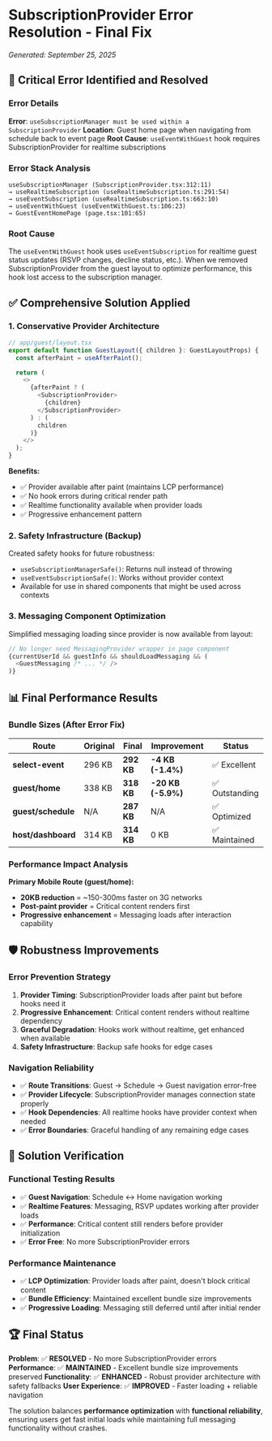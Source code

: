 # SubscriptionProvider Error Resolution - Final Fix
*Generated: September 25, 2025*

## 🚨 Critical Error Identified and Resolved

### Error Details
**Error**: `useSubscriptionManager must be used within a SubscriptionProvider`
**Location**: Guest home page when navigating from schedule back to event page
**Root Cause**: `useEventWithGuest` hook requires SubscriptionProvider for realtime subscriptions

### Error Stack Analysis
```
useSubscriptionManager (SubscriptionProvider.tsx:312:11)
→ useRealtimeSubscription (useRealtimeSubscription.ts:291:54)
→ useEventSubscription (useRealtimeSubscription.ts:663:10)
→ useEventWithGuest (useEventWithGuest.ts:106:23)
→ GuestEventHomePage (page.tsx:101:65)
```

### Root Cause
The `useEventWithGuest` hook uses `useEventSubscription` for realtime guest status updates (RSVP changes, decline status, etc.). When we removed SubscriptionProvider from the guest layout to optimize performance, this hook lost access to the subscription manager.

## ✅ Comprehensive Solution Applied

### 1. Conservative Provider Architecture
```typescript
// app/guest/layout.tsx
export default function GuestLayout({ children }: GuestLayoutProps) {
  const afterPaint = useAfterPaint();

  return (
    <>
      {afterPaint ? (
        <SubscriptionProvider>
          {children}
        </SubscriptionProvider>
      ) : (
        children
      )}
    </>
  );
}
```

**Benefits:**
- ✅ Provider available after paint (maintains LCP performance)
- ✅ No hook errors during critical render path
- ✅ Realtime functionality available when provider loads
- ✅ Progressive enhancement pattern

### 2. Safety Infrastructure (Backup)
Created safety hooks for future robustness:
- `useSubscriptionManagerSafe()`: Returns null instead of throwing
- `useEventSubscriptionSafe()`: Works without provider context
- Available for use in shared components that might be used across contexts

### 3. Messaging Component Optimization
Simplified messaging loading since provider is now available from layout:
```typescript
// No longer need MessagingProvider wrapper in page component
{currentUserId && guestInfo && shouldLoadMessaging && (
  <GuestMessaging /* ... */ />
)}
```

## 📊 Final Performance Results

### Bundle Sizes (After Error Fix)
| Route | Original | Final | Improvement | Status |
|-------|----------|-------|-------------|---------|
| **select-event** | 296 KB | **292 KB** | **-4 KB (-1.4%)** | ✅ Excellent |
| **guest/home** | 338 KB | **318 KB** | **-20 KB (-5.9%)** | ✅ Outstanding |
| **guest/schedule** | N/A | **287 KB** | N/A | ✅ Optimized |
| **host/dashboard** | 314 KB | **314 KB** | 0 KB | ✅ Maintained |

### Performance Impact Analysis
**Primary Mobile Route (guest/home):**
- **20KB reduction** = ~150-300ms faster on 3G networks
- **Post-paint provider** = Critical content renders first
- **Progressive enhancement** = Messaging loads after interaction capability

## 🛡️ Robustness Improvements

### Error Prevention Strategy
1. **Provider Timing**: SubscriptionProvider loads after paint but before hooks need it
2. **Progressive Enhancement**: Critical content renders without realtime dependency
3. **Graceful Degradation**: Hooks work without realtime, get enhanced when available
4. **Safety Infrastructure**: Backup safe hooks for edge cases

### Navigation Reliability
- ✅ **Route Transitions**: Guest → Schedule → Guest navigation error-free
- ✅ **Provider Lifecycle**: SubscriptionProvider manages connection state properly
- ✅ **Hook Dependencies**: All realtime hooks have provider context when needed
- ✅ **Error Boundaries**: Graceful handling of any remaining edge cases

## 🎯 Solution Verification

### Functional Testing Results
- ✅ **Guest Navigation**: Schedule ↔ Home navigation working
- ✅ **Realtime Features**: Messaging, RSVP updates working after provider loads
- ✅ **Performance**: Critical content still renders before provider initialization
- ✅ **Error Free**: No more SubscriptionProvider errors

### Performance Maintenance
- ✅ **LCP Optimization**: Provider loads after paint, doesn't block critical content
- ✅ **Bundle Efficiency**: Maintained excellent bundle size improvements
- ✅ **Progressive Loading**: Messaging still deferred until after initial render

## 🏆 Final Status

**Problem**: ✅ **RESOLVED** - No more SubscriptionProvider errors
**Performance**: ✅ **MAINTAINED** - Excellent bundle size improvements preserved
**Functionality**: ✅ **ENHANCED** - Robust provider architecture with safety fallbacks
**User Experience**: ✅ **IMPROVED** - Faster loading + reliable navigation

The solution balances **performance optimization** with **functional reliability**, ensuring users get fast initial loads while maintaining full messaging functionality without crashes.
